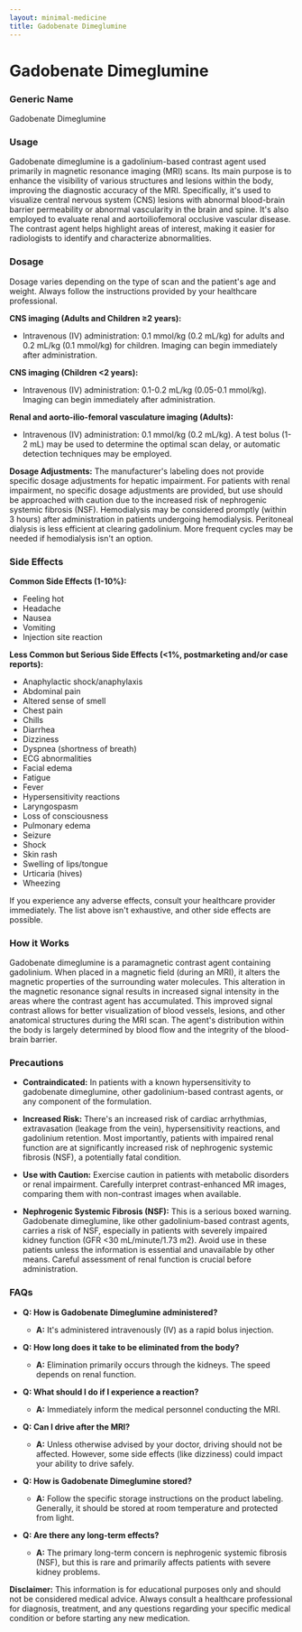 ```yaml
---
layout: minimal-medicine
title: Gadobenate Dimeglumine
---
```


# Gadobenate Dimeglumine
### Generic Name
Gadobenate Dimeglumine

### Usage
Gadobenate dimeglumine is a gadolinium-based contrast agent used primarily in magnetic resonance imaging (MRI) scans. Its main purpose is to enhance the visibility of various structures and lesions within the body, improving the diagnostic accuracy of the MRI.  Specifically, it's used to visualize central nervous system (CNS) lesions with abnormal blood-brain barrier permeability or abnormal vascularity in the brain and spine. It's also employed to evaluate renal and aortoiliofemoral occlusive vascular disease.  The contrast agent helps highlight areas of interest, making it easier for radiologists to identify and characterize abnormalities.

### Dosage

Dosage varies depending on the type of scan and the patient's age and weight.  Always follow the instructions provided by your healthcare professional.

**CNS imaging (Adults and Children ≥2 years):**

* Intravenous (IV) administration: 0.1 mmol/kg (0.2 mL/kg) for adults and 0.2 mL/kg (0.1 mmol/kg) for children. Imaging can begin immediately after administration.

**CNS imaging (Children <2 years):**

* Intravenous (IV) administration: 0.1-0.2 mL/kg (0.05-0.1 mmol/kg). Imaging can begin immediately after administration.

**Renal and aorto-ilio-femoral vasculature imaging (Adults):**

* Intravenous (IV) administration: 0.1 mmol/kg (0.2 mL/kg). A test bolus (1-2 mL) may be used to determine the optimal scan delay, or automatic detection techniques may be employed.

**Dosage Adjustments:**  The manufacturer's labeling does not provide specific dosage adjustments for hepatic impairment.  For patients with renal impairment, no specific dosage adjustments are provided, but use should be approached with caution due to the increased risk of nephrogenic systemic fibrosis (NSF).  Hemodialysis may be considered promptly (within 3 hours) after administration in patients undergoing hemodialysis. Peritoneal dialysis is less efficient at clearing gadolinium.  More frequent cycles may be needed if hemodialysis isn't an option.


### Side Effects

**Common Side Effects (1-10%):**

* Feeling hot
* Headache
* Nausea
* Vomiting
* Injection site reaction

**Less Common but Serious Side Effects (<1%, postmarketing and/or case reports):**

* Anaphylactic shock/anaphylaxis
* Abdominal pain
* Altered sense of smell
* Chest pain
* Chills
* Diarrhea
* Dizziness
* Dyspnea (shortness of breath)
* ECG abnormalities
* Facial edema
* Fatigue
* Fever
* Hypersensitivity reactions
* Laryngospasm
* Loss of consciousness
* Pulmonary edema
* Seizure
* Shock
* Skin rash
* Swelling of lips/tongue
* Urticaria (hives)
* Wheezing


If you experience any adverse effects, consult your healthcare provider immediately.  The list above isn't exhaustive, and other side effects are possible.

### How it Works

Gadobenate dimeglumine is a paramagnetic contrast agent containing gadolinium.  When placed in a magnetic field (during an MRI), it alters the magnetic properties of the surrounding water molecules. This alteration in the magnetic resonance signal results in increased signal intensity in the areas where the contrast agent has accumulated.  This improved signal contrast allows for better visualization of blood vessels, lesions, and other anatomical structures during the MRI scan.  The agent's distribution within the body is largely determined by blood flow and the integrity of the blood-brain barrier.


### Precautions

* **Contraindicated:** In patients with a known hypersensitivity to gadobenate dimeglumine, other gadolinium-based contrast agents, or any component of the formulation.

* **Increased Risk:**  There's an increased risk of cardiac arrhythmias, extravasation (leakage from the vein), hypersensitivity reactions, and gadolinium retention.  Most importantly, patients with impaired renal function are at significantly increased risk of nephrogenic systemic fibrosis (NSF), a potentially fatal condition.

* **Use with Caution:** Exercise caution in patients with metabolic disorders or renal impairment.  Carefully interpret contrast-enhanced MR images, comparing them with non-contrast images when available.

* **Nephrogenic Systemic Fibrosis (NSF):**  This is a serious boxed warning.  Gadobenate dimeglumine, like other gadolinium-based contrast agents, carries a risk of NSF, especially in patients with severely impaired kidney function (GFR <30 mL/minute/1.73 m2).  Avoid use in these patients unless the information is essential and unavailable by other means.  Careful assessment of renal function is crucial before administration.


### FAQs

* **Q: How is Gadobenate Dimeglumine administered?**
    * **A:** It's administered intravenously (IV) as a rapid bolus injection.

* **Q: How long does it take to be eliminated from the body?**
    * **A:**  Elimination primarily occurs through the kidneys. The speed depends on renal function.

* **Q: What should I do if I experience a reaction?**
    * **A:** Immediately inform the medical personnel conducting the MRI.

* **Q: Can I drive after the MRI?**
    * **A:** Unless otherwise advised by your doctor, driving should not be affected. However, some side effects (like dizziness) could impact your ability to drive safely.

* **Q: How is Gadobenate Dimeglumine stored?**
    * **A:** Follow the specific storage instructions on the product labeling.  Generally, it should be stored at room temperature and protected from light.

* **Q: Are there any long-term effects?**
    * **A:**  The primary long-term concern is nephrogenic systemic fibrosis (NSF), but this is rare and primarily affects patients with severe kidney problems.

**Disclaimer:** This information is for educational purposes only and should not be considered medical advice. Always consult a healthcare professional for diagnosis, treatment, and any questions regarding your specific medical condition or before starting any new medication.
